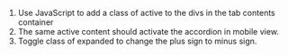 1. Use JavaScript to add a class of active to the divs in the tab contents container 
2. The same active content should activate the accordion in mobile view. 
3. Toggle class of expanded to change the plus sign to minus sign. 